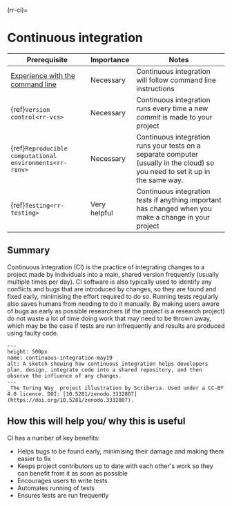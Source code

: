 (rr-ci)=
# Continuous integration

| Prerequisite                                                                                  | Importance   | Notes                                                                                                                          |
| --------------------------------------------------------------------------------------------- | ------------ | ------------------------------------------------------------------------------------------------------------------------------ |
| [Experience with the command line](https://programminghistorian.org/en/lessons/intro-to-bash) | Necessary    | Continuous integration will follow command line instructions                                                                   |
| {ref}`Version control<rr-vcs>`                                                          | Necessary    | Continuous integration runs every time a new _commit_ is made to your project                                                  |
| {ref}`Reproducible computational environments<rr-renv>`                                 | Necessary    | Continuous integration runs your tests on a separate computer (usually in the cloud) so you need to set it up in the same way. |
| {ref}`Testing<rr-testing>`                                                              | Very helpful | Continuous integration _tests_ if anything important has changed when you make a change in your project                        |
## Summary

Continuous integration (CI) is the practice of integrating changes to a project made by individuals into a main, shared version frequently (usually multiple times per day). CI software is also typically used to identify any conflicts and bugs that are introduced by changes, so they are found and fixed early, minimising the effort required to do so. Running tests regularly also saves humans from needing to do it manually. By making users aware of bugs as early as possible researchers (if the project is a research project) do not waste a lot of time doing work that may need to be thrown away, which may be the case if tests are run infrequently and results are produced using faulty code.

```{figure} ../figures/continuous-integration-may19.jpg
---
height: 500px
name: continuous-integration-may19
alt: A sketch showing how continuous integration helps developers plan, design, integrate code into a shared repository, and then observe the influence of any changes.
---
_The Turing Way_ project illustration by Scriberia. Used under a CC-BY 4.0 licence. DOI: [10.5281/zenodo.3332807](https://doi.org/10.5281/zenodo.3332807).
```

## How this will help you/ why this is useful

CI has a number of key benefits:

- Helps bugs to be found early, minimising their damage and making them easier to fix
- Keeps project contributors up to date with each other's work so they can benefit from it as soon as possible
- Encourages users to write tests
- Automates running of tests
- Ensures tests are run frequently
